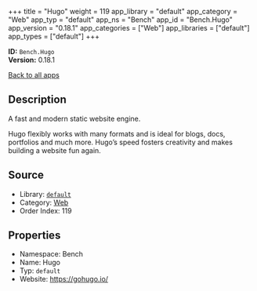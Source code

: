 ﻿+++
title = "Hugo"
weight = 119
app_library = "default"
app_category = "Web"
app_typ = "default"
app_ns = "Bench"
app_id = "Bench.Hugo"
app_version = "0.18.1"
app_categories = ["Web"]
app_libraries = ["default"]
app_types = ["default"]
+++

**ID:** `Bench.Hugo`  
**Version:** 0.18.1  
<!--more-->

[Back to all apps](/apps/)

## Description
A fast and modern static website engine.

Hugo flexibly works with many formats and is ideal for blogs, docs, portfolios
and much more. Hugo’s speed fosters creativity and makes building a website fun again.

## Source

* Library: [`default`](/app_libraries/default)
* Category: [Web](/app_categories/web)
* Order Index: 119

## Properties

* Namespace: Bench
* Name: Hugo
* Typ: `default`
* Website: <https://gohugo.io/>

